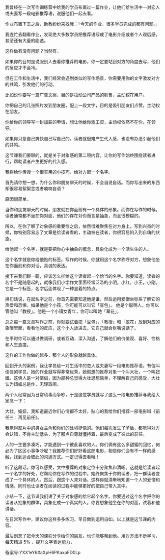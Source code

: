 我曾经在一次写作训练营中给我的学员布置过一篇作业，让他们给生活中一对恋人或夫妻写一段电影推荐语，说服他们一起去看。

作业布置下去之后，助教纷纷来找我：「今天的作业，很多学员完成的都有问题。」

我连忙去翻看作业，发现绝大多数学员把推荐语写成了电影介绍或者个人观后感，甚至还有大量的剧透。

这样做有没有问题？当然有。

如果你的目的是说服别人去看你推荐的电影，你一定要站到对方的角度去写，他们的反应才不会冷。

但在工作和生活中，我们经常会遇到类似的写作场景，你需要用你的文字激发对方的共鸣，引发他们的行动。

比如说你要写一篇广告文案，目的是拉动公司产品的销售，主动权在用户。

你把自己的几张照片发到朋友圈，配上一段文字，目的是吸引朋友们点赞，主动权在朋友。

你给你的领导写一封加薪的申请，想让他给你涨工资，主动权依然不在你，在领导。

如果你只是自己爽快自己写自己的，读者就很难产生代入感，也没有办法引起他们的共鸣。

这节课我们要聊的，就是关于对象感的第二项内容，让你的写作始终围绕读者进行，帮助读者产生更好的代入感。

我将给你传授一个很实用的小技巧，给对方起一个名字。

首先请你想一想，为什么你和朋友聊天的时候，不会自说自话。而你写出来的东西却很容易絮絮念或者喃喃自语？

原因很简单。

当你和朋友聊天的时候，朋友就在你面前有一个具体的形象。而你在写作的时候，读者通常都不坐在你对面，他们的存在对你而言是抽象，而且很模糊的。

所以，在你了解了对象感的重要性之后，依然很难聚焦在对方身上。写到兴奋的时候，你特别容易忘了文章是给读者看的，主动权在读者，你很容易陷入到自嗨的状态。

给他起一个名字，就是要把你心中抽象的概念，具象化成为一个活生生的人。

这个名字就是你给他贴的标签。写作的时候，你就用这个名字称呼对方，想象他坐在你面前和你对话，真诚的表达。

接下来我们聊一聊，应该怎么样给这个读者起一个恰当的名字。你要知道，读者的名字不是随意起的，就像我们小学作文里面经常泛滥的小明，小红，小王，小刚。它是一个标签，名字后面体现了一种显着的特点。

换句话说，在起名字之前，你首先需要知道他是谁，然后运用爱憎坐标系了解它的热爱和恐惧。如果他是个小孩，你可能可以叫它「豆包」。 他是个聪明人，你可以管他叫「教授」。他是一个小镇女青年，你可以叫她「翠花」。

总之每一篇文章写作之前，你就要试着把「豆包」，「教授」和「翠花」放到对应的象限里面，看看他的反应，这个小人放进去，它自己就会张嘴说话了。

在平时你可以通过做调研，或者互动，深入沟通，了解他们的价值观、喜好、性格和人生态度。

这样的工作你做的越多，那个人的形象就越具体。

回到开头的案例，我让学员给一对生活中的恋人或夫妻写一段电影推荐语。有位叫佳佳的学员，她的作业就写得非常优秀，她假想的推荐对象一个叫大壮，一个叫妞妞。这俩人是一对情侣，因为那种总觉得大壮思想简单，不理解自己的感受，大壮认为妞妞总是作，无理取闹。

两个人经常因为日常琐事而争吵，于是这位学员就写了这么一段电影推荐与我给大家念一下：

大壮，妞妞，我知道最近你们心情都不太好，贴心的我给你们推荐一部电影叫《前任三：再见前任》。

我觉得影片中的男女主角和你们的处境挺像的。他们每次发生了矛盾，都觉得对方会认错，不肯主动低头，为了那点自尊就僵持着，最后变成了彼此的前任。

人的一生要多凑巧，才能遇到一个彼此喜欢的人。你们俩有这么多甜蜜的回忆，何必为了区区小事争吵呢？我推荐你们好好看这部电影，相信你们会有不一样的感触，找到适合彼此的沟通方式。一定记得去看哦！

听了这段话，你可以感受，文中推荐的对象定位十分聚焦和清晰。这就是给读者起一个名字的好处，它帮助你在写作的过程中，始终聚焦于你的读者，把一群读者变成了一个具体的人。然后，跟这个人来对话。这样你就清晰地知道一个人的爱憎和情感，同时也让读者在阅读的过程中能够更好的把自己带入其中。

小结一下，这节课我们讲了关于对象感的给它起个名字。你要通过这个名字把你的读者从抽象的群体，具象化成一个真实的人，你要想象他坐在你的对面，试着和他讲话。

在日常写作中，建议你这样多多练习，早日做到运用自如。以上就是这节课的内容。

最后别忘了把今天的课程分享给你的朋友，也许能够帮到他。用对方法不断学习，每天精进 5\% ，提升文字表达能力，

备案号:YXX1eY6XaXpH6PKaxpFD0Lp